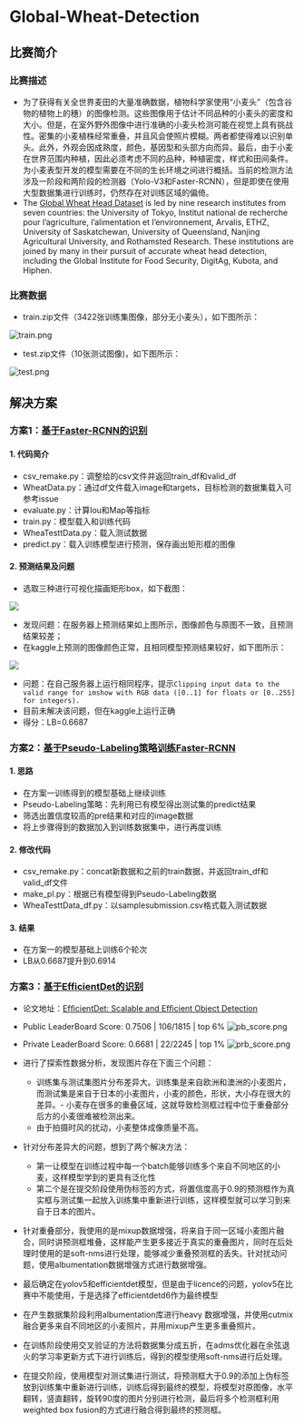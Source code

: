 # Global-Wheat-Detection

## 比赛简介

### 比赛描述

- 为了获得有关全世界麦田的大量准确数据，植物科学家使用“小麦头”（包含谷物的植物上的穗）的图像检测。这些图像用于估计不同品种的小麦头的密度和大小。但是，在室外野外图像中进行准确的小麦头检测可能在视觉上具有挑战性。密集的小麦植株经常重叠，并且风会使照片模糊。两者都使得难以识别单头。此外，外观会因成熟度，颜色，基因型和头部方向而异。最后，由于小麦在世界范围内种植，因此必须考虑不同的品种，种植密度，样式和田间条件。为小麦表型开发的模型需要在不同的生长环境之间进行概括。当前的检测方法涉及一阶段和两阶段的检测器（Yolo-V3和Faster-RCNN），但是即使在使用大型数据集进行训练时，仍然存在对训练区域的偏倚。
- The [Global Wheat Head Dataset](http://www.global-wheat.com/2020-challenge/) is led by nine research institutes from seven countries: the University of Tokyo, Institut national de recherche pour l’agriculture, l’alimentation et l’environnement, Arvalis, ETHZ, University of Saskatchewan, University of Queensland, Nanjing Agricultural University, and Rothamsted Research. These institutions are joined by many in their pursuit of accurate wheat head detection, including the Global Institute for Food Security, DigitAg, Kubota, and Hiphen.

### 比赛数据

- train.zip文件（3422张训练集图像，部分无小麦头），如下图所示：

![train.png](https://github.com/yearing1017/Global-Wheat-Detection/blob/master/image/train.png)

- test.zip文件（10张测试图像)，如下图所示：

![test.png](https://github.com/yearing1017/Global-Wheat-Detection/blob/master/image/test.png)


## 解决方案

### 方案1：[基于Faster-RCNN的识别](https://github.com/yearing1017/Global-Wheat-Detection/tree/master/Faster-RCNN-%231)

#### 1. 代码简介
- csv_remake.py：调整给的csv文件并返回train_df和valid_df
- WheatData.py：通过df文件载入image和targets，目标检测的数据集载入可参考issue
- evaluate.py：计算Iou和Map等指标
- train.py：模型载入和训练代码
- WheaTesttData.py：载入测试数据
- predict.py：载入训练模型进行预测，保存画出矩形框的图像

#### 2. 预测结果及问题
- 选取三种进行可视化描画矩形box，如下截图：

![](https://github.com/yearing1017/Global-Wheat-Detection/blob/master/Faster-RCNN-%231/predict_frc_0629/pre_1.jpg)

- 发现问题：在服务器上预测结果如上图所示，图像颜色与原图不一致，且预测结果较差；
- 在kaggle上预测的图像颜色正常，且相同模型预测结果较好，如下图所示：

![](https://github.com/yearing1017/Global-Wheat-Detection/blob/master/Faster-RCNN-%231/predict_frc_0629/pre-2.png)

- 问题：在自己服务器上运行相同程序，提示`Clipping input data to the valid range for imshow with RGB data ([0..1] for floats or [0..255] for integers).`
- 目前未解决该问题，但在kaggle上运行正确
- 得分：LB=0.6687

### 方案2：[基于Pseudo-Labeling策略训练Faster-RCNN](https://github.com/yearing1017/Global-Wheat-Detection/tree/master/Faster-RCNN-PL-%232)

#### 1. 思路
- 在方案一训练得到的模型基础上继续训练
- Pseudo-Labeling策略：先利用已有模型得出测试集的predict结果
- 筛选出置信度较高的pre结果和对应的image数据
- 将上步骤得到的数据加入到训练数据集中，进行再度训练

#### 2. 修改代码
- csv_remake.py：concat新数据和之前的train数据，并返回train_df和valid_df文件
- make_pl.py：根据已有模型得到Pseudo-Labeling数据
- WheaTesttData_df.py：以samplesubmission.csv格式载入测试数据

#### 3. 结果
- 在方案一的模型基础上训练6个轮次
- LB从0.6687提升到0.6914

### 方案3：[基于EfficientDet的识别](https://github.com/yearing1017/Global-Wheat-Detection/tree/master/EfficientDet-%233)

- 论文地址：[EfﬁcientDet: Scalable and Efﬁcient Object Detection](https://arxiv.org/pdf/1911.09070.pdf)

- Public LeaderBoard Score: 0.7506  |  106/1815  |  top 6%
![pb_score.png](https://github.com/yearing1017/Global-Wheat-Detection/blob/master/image/pb.png)

- Private LeaderBoard Score: 0.6681 |   22/2245  |  top 1%
![prb_score.png](https://github.com/yearing1017/Global-Wheat-Detection/blob/master/image/prb.png)

 
- 进行了探索性数据分析，发现图片存在下面三个问题：
    - 训练集与测试集图片分布差异大。训练集是来自欧洲和澳洲的小麦图片，而测试集是来自于日本的小麦图片，小麦的颜色，形状，大小存在很大的差异。- 小麦存在很多的重叠区域，这就导致检测框过程中位于重叠部分后方的小麦很难被检测出来。
    - 由于拍摄时风的扰动，小麦整体成像质量不高。
-  针对分布差异大的问题，想到了两个解决方法：
    - 第一让模型在训练过程中每一个batch能够训练多个来自不同地区的小麦，这样模型学到的更具有泛化性
    - 第二个是在提交阶段使用伪标签的方式，将置信度高于0.9的预测框作为真实框与测试集一起放入训练集中重新进行训练，这样模型就可以学习到来自于日本的图片。
-  针对重叠部分，我使用的是mixup数据增强，将来自于同一区域小麦图片融合，同时讲预测框堆叠，这样能产生更多接近于真实的重叠图片，同时在后处理时使用的是soft-nms进行处理，能够减少重叠预测框的丢失。针对扰动问题，使用albumentation数据增强方式进行数据增强。
-  最后确定在yolov5和efficientdet模型，但是由于licence的问题，yolov5在比赛中不能使用，于是选择了efficientdetd6作为最终模型
-  在产生数据集阶段利用albumentation库进行heavy 数据增强，并使用cutmix融合更多来自不同地区的小麦照片，并用mixup产生更多重叠照片。
-  在训练阶段使用交叉验证的方法将数据集分成五折，在adms优化器在余弦退火的学习率更新方式下进行训练后，得到的模型使用soft-nms进行后处理。
-  在提交阶段，使用模型对测试集进行测试，将预测框大于0.9的添加上伪标签放到训练集中重新进行训练，训练后得到最终的模型，将模型对原图像，水平翻转，竖直翻转，旋转90度的图片分别进行检测，最后将多个检测框利用weighted box fusion的方式进行融合得到最终的预测框。